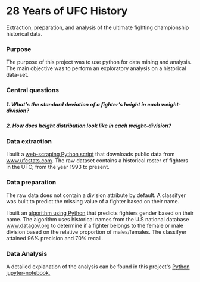 # 28 Years of UFC History
Extraction, preparation, and analysis of the ultimate fighting championship historical data.

### Purpose
The purpose of this project was to use python for data mining and analysis. The main objective was to perform an exploratory analysis on a historical data-set.

### Central questions
#####   1. What's the standard deviation of a fighter’s height in each weight-division?
#####   2. How does height distribution look like in each weight-division? 

### Data extraction
I built a [web-scraping Python script](https://github.com/estgarci/UFC-Data-Analysis/blob/main/data/extraction/extract_fighters.py) that downloads public data from www.ufcstats.com. The raw dataset contains a historical roster of fighters in the UFC; from the year 1993 to present.

### Data preparation
The raw data does not contain a division attribute by default. A classifyer was built to predict the missing value of a fighter based on their name.

I built an [algorithm using Python](https://github.com/estgarci/UFC-Data-Analysis/blob/main/name_sex_classifier/sex_classifier.py) that predicts fighters gender based on their name. The algorithm uses historical names from the U.S national database www.datagov.org to determine if a fighter belongs to the female or male division based on the relative proportion of males/females. The classifyer attained 96% precision and 70% recall.

### Data Analysis
A detailed explanation of the analysis can be found in this project's [Python jupyter-notebook.](https://github.com/estgarci/UFC-Data-Analysis/blob/main/exploratory_analysis.ipynb)

